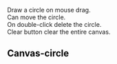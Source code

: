 Draw a circle on mouse drag.<br/>
Can move the circle.<br/>
On double-click delete the circle.<br/>
Clear button clear the entire canvas.<br/>
<a href="https://stharohit.github.io/canvas-circle/" style="text-decoration: none; color:black;"><h2>Canvas-circle</h2></a>
